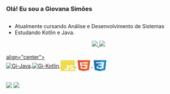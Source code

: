 ### Olá! Eu sou a Giovana Simões 

 ##
- Atualmente cursando Análise e Desenvolvimento de Sistemas
- Estudando Kotlin e Java.

<div align="center">
  <a href="https://github.com/GiovanaSimoes">
  <img height="160em" src="https://github-readme-stats.vercel.app/api?username=GiovanaSimoes&show_icons=true&theme=dark&include_all_commits=true&count_private=true"/>
  <img height="150em" src="https://github-readme-stats.vercel.app/api/top-langs/?username=GiovanaSimoes&layout=compact&langs_count=7&theme=dark"/>
</div>
 
  <div style="display: inline_block"><br> align="center"><br>
    <img align="center" alt="Gi-Java" height="30" width="40"  src="https://cdn.jsdelivr.net/gh/devicons/devicon/icons/java/java-original.svg" />
    <img align="center" alt="Gi-Kotlin" height="30" width="40"  src="https://cdn.jsdelivr.net/gh/devicons/devicon/icons/kotlin/kotlin-original.svg" />
  <img align="center" alt="Gi-Js" height="30" width="40" src="https://raw.githubusercontent.com/devicons/devicon/master/icons/javascript/javascript-plain.svg">
  <img align="center" alt="Gi-HTML" height="30" width="40" src="https://raw.githubusercontent.com/devicons/devicon/master/icons/html5/html5-original.svg">
  <img align="center" alt="Gi-CSS" height="30" width="40" src="https://raw.githubusercontent.com/devicons/devicon/master/icons/css3/css3-original.svg">
</div>
  
  ##
  
<div>
  <a href = "mailto:giovana.si.santos@gmail.com"><img src="https://img.shields.io/badge/Gmail-D14836?style=for-the-badge&logo=gmail&logoColor=white"></a>
  <a href="https://www.linkedin.com/in/giovanasimoessantos/" target="_blank"><img src="https://img.shields.io/badge/-LinkedIn-%230077B5?style=for-the-badge&logo=linkedin&logoColor=white" target="_blank"></a> 
 
</div
